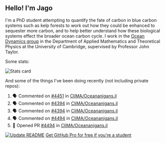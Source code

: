 ## Hello! I'm Jago

I'm a PhD student attempting to quantify the fate of carbon in blue carbon systems such as kelp forests to work out how they could be enhanced to sequester more carbon, and to help better understand how these biological systems effect the broader ocean carbon cycle. I work in the <a href="https://www.damtp.cam.ac.uk/user/jrt51/" class="emph">Ocean Dynamics group</a> in the Department of Applied Mathematics and Theoretical Physics at the University of Cambridge, supervised by Professor John Taylor.

Some stats:
<!--
![](https://raw.githubusercontent.com/jagoosw/jagoosw/main/profile-summary-card-output/nord_dark/0-profile-details.svg)
![](https://raw.githubusercontent.com/jagoosw/jagoosw/main/profile-summary-card-output/nord_dark/3-stats.svg)
![](https://raw.githubusercontent.com/jagoosw/jagoosw/main/profile-summary-card-output/nord_dark/4-productive-time.svg)
-->
![Stats card](https://github-readme-stats.vercel.app/api?username=jagoosw&count_private=true&show_icons=true&theme=transparent&hide_title=true&rank_icon=percentile&show=reviews)

And some of the things I've been doing recently (not including private repos):
<!--START_SECTION:activity-->
1. 🗣 Commented on [#4451](https://github.com/CliMA/Oceananigans.jl/issues/4451#issuecomment-2903837583) in [CliMA/Oceananigans.jl](https://github.com/CliMA/Oceananigans.jl)
2. 🗣 Commented on [#4394](https://github.com/CliMA/Oceananigans.jl/pull/4394#issuecomment-2883445932) in [CliMA/Oceananigans.jl](https://github.com/CliMA/Oceananigans.jl)
3. 🗣 Commented on [#4394](https://github.com/CliMA/Oceananigans.jl/pull/4394#issuecomment-2880031982) in [CliMA/Oceananigans.jl](https://github.com/CliMA/Oceananigans.jl)
4. 🗣 Commented on [#4494](https://github.com/CliMA/Oceananigans.jl/pull/4494#issuecomment-2872773695) in [CliMA/Oceananigans.jl](https://github.com/CliMA/Oceananigans.jl)
5. 💪 Opened PR [#4494](https://github.com/CliMA/Oceananigans.jl/pull/4494) in [CliMA/Oceananigans.jl](https://github.com/CliMA/Oceananigans.jl)
<!--END_SECTION:activity-->


[![Update README](https://github.com/jagoosw/jagoosw/actions/workflows/update-readme.yml/badge.svg)](https://github.com/jagoosw/jagoosw/actions/workflows/update-readme.yml)
[Get GitHub Pro for free if you're a student](https://education.github.com/pack)

